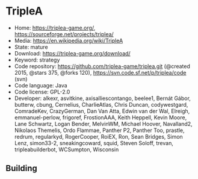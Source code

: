 # TripleA

- Home: https://triplea-game.org/, https://sourceforge.net/projects/triplea/
- Media: https://en.wikipedia.org/wiki/TripleA
- State: mature
- Download: https://triplea-game.org/download/
- Keyword: strategy
- Code repository: https://github.com/triplea-game/triplea.git (@created 2015, @stars 375, @forks 120), https://svn.code.sf.net/p/triplea/code (svn)
- Code language: Java
- Code license: GPL-2.0
- Developer: alkexr, asvitkine, axisalliescontango, beelee1, Bernát Gábor, butterw, cbung, Cernelius, CharlieAtlas, Chris Duncan, codywestgard, ComradeKev, CrazyGerman, Dan Van Atta, Edwin van der Wal, Elreigh, emmanuel-perlow, frigoref, FrostionAAA, Keith Heppell, Kevin Moore, Lane Schwartz, Logan Bender, MelvinWM, Michael Hoover, Navalland2, Nikolaos Themelis, Ordo Flammae, Panther P2, Panther Too, prastle, redrum, regularkyd, RogerCooper, RoiEX, Ron, Sean Bridges, Simon Lenz, simon33-2, sneakingcoward, squid, Steven Soloff, trevan, tripleabuilderbot, WCSumpton, Wisconsin

## Building
